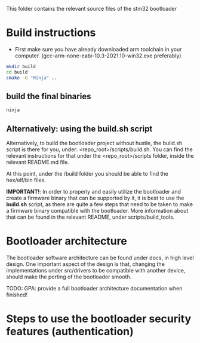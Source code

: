 This folder contains the relevant source files of the stm32 bootloader

# Build instructions
- First make sure you have already downloaded arm toolchain in your computer.
(gcc-arm-none-eabi-10.3-2021.10-win32.exe preferably)

```bash
mkdir build
cd build
cmake -G "Ninja" ..
```

## build the final binaries
```bash
ninja
```

## Alternatively: using the build.sh script
Alternatively, to build the bootloader project without hustle, the build.sh script is there for you, under:
<repo_root>/scripts/build.sh. You can find the relevant instructions for that under the <repo_root>/scripts folder,
inside the relevant README.md file.

At this point, under the /build folder you should be able to find the hex/elf/bin files.

**IMPORTANT!**: In order to properly and easily utilize the bootloader and create a firmware binary that can be supported by it, it is best to use the **build.sh** script, as there are quite a few steps that need to be taken to make a firmware binary compatible with the bootloader.
More information about that can be found in the relevant README, under scripts/build_tools.

# Bootloader architecture
The bootloader software architecture can be found under docs, in high level design. One important aspect of the design
is that, changing the implementations under src/drivers to be compatible with another device, should make the porting
of the bootloader smooth.

TODO: GPA: provide a full bootloader architecture documentation when finished!

# Steps to use the bootloader security features (authentication)

